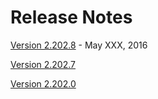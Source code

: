 # Release Notes #

[Version 2.202.8](2_202_8.html)  - May XXX, 2016

[Version 2.202.7](2_202_7.html)

[Version 2.202.0](202_0.html)